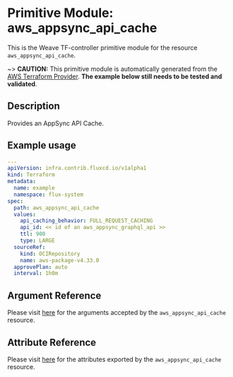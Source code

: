 
# Primitive Module: aws_appsync_api_cache

This is the Weave TF-controller primitive module for the resource `aws_appsync_api_cache`.

~> **CAUTION:** This primitive module is automatically generated from the [AWS Terraform Provider](https://registry.terraform.io/providers/hashicorp/aws/latest/docs/resources/appsync_api_cache). **The example below still needs to be tested and validated**.

## Description

Provides an AppSync API Cache.

## Example usage

```yaml
---
apiVersion: infra.contrib.fluxcd.io/v1alpha1
kind: Terraform
metadata:
  name: example
  namespace: flux-system
spec:
  path: aws_appsync_api_cache
  values:
    api_caching_behavior: FULL_REQUEST_CACHING
    api_id: << id of an aws_appsync_graphql_api >>
    ttl: 900
    type: LARGE
  sourceRef:
    kind: OCIRepository
    name: aws-package-v4.33.0
  approvePlan: auto
  interval: 1h0m
```

## Argument Reference

Please visit [here](https://registry.terraform.io/providers/hashicorp/aws/latest/docs/resources/appsync_api_cache#argument-reference) for the arguments accepted by the `aws_appsync_api_cache` resource.

## Attribute Reference

Please visit [here](https://registry.terraform.io/providers/hashicorp/aws/latest/docs/resources/appsync_api_cache#attributes-reference) for the attributes exported by the `aws_appsync_api_cache` resource.
